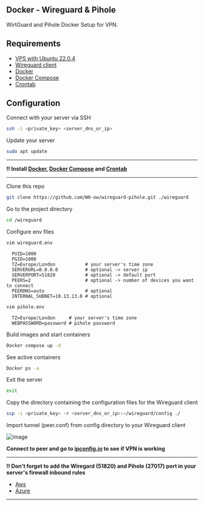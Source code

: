 
## Docker - Wireguard & Pihole

WirtGuard and Pihole Docker Setup for VPN.


## Requirements

- [VPS with Ubuntu 22.0.4](https://aws.amazon.com/es/what-is/vps/)
- [Wireguard client](https://www.wireguard.com/install/)
- [Docker](https://www.digitalocean.com/community/tutorials/how-to-install-and-use-docker-on-ubuntu-22-04)
- [Docker Compose](https://www.digitalocean.com/community/tutorials/how-to-install-and-use-docker-compose-on-ubuntu-22-04)
- [Crontab](https://crontab.guru/)


## Configuration

Connect with your server via SSH

```bash
ssh -i <private_key> <server_dns_or_ip>
```

Update your server

```bash
sudo apt update
```

---

**‼️ Install [Docker](https://www.digitalocean.com/community/tutorials/how-to-install-and-use-docker-on-ubuntu-22-04), [Docker Compose](https://www.digitalocean.com/community/tutorials/how-to-install-and-use-docker-compose-on-ubuntu-22-04) and [Crontab](https://crontab.guru/)**

---

Clone this repo

```bash
git clone https://github.com/W0-ow/wireguard-pihole.git ./wireguard
```

Go to the project directory

```bash
cd /wireguard
```

Configure env files

```bash
vim wireguard.env
```
```env
  PUID=1000
  PGID=1000
  TZ=Europe/London           # your server's time zone
  SERVERURL=0.0.0.0          # optional -> server ip
  SERVERPORT=51820           # optional -> default port
  PEERS=2                    # optional -> number of devices you want to connect
  PEERDNS=auto               # optional
  INTERNAL_SUBNET=10.13.13.0 # optional
```
```bash
vim pihole.env
```
```env
  TZ=Europe/London     # your server's time zone
  WEBPASSWORD=password # pihole password
```

Build images and start containers

```bash
Docker compose up -d
```

See active containers

```bash
Docker ps -a
```

Exit the server

```bash
exit
```

Copy the directory containing the configuration files for the Wireguard client

```bash
scp -i <private_key> -r <server_dns_or_ip>:~/wireguard/config ./
```

Import tunnel (peer.conf) from config directory to your Wireguard client

![image](https://github.com/W0-ow/wireguard-pihole/assets/121321031/ddc0d82c-84f5-4901-b07e-661d819c6df2)

**Connect to peer and go to [ipconfig.io](https://ipconfig.io/) to see if VPN is working**

---

**‼️ Don't forget to add the Wiregard (51820) and Pihole (27017) port in your server's firewall inbound rules**
- [Aws](https://docs.aws.amazon.com/vpc/latest/userguide/vpc-security-groups.html)
- [Azure](https://learn.microsoft.com/en-us/answers/questions/1190066/how-can-i-open-a-port-in-azure-so-that-a-constant)

---

